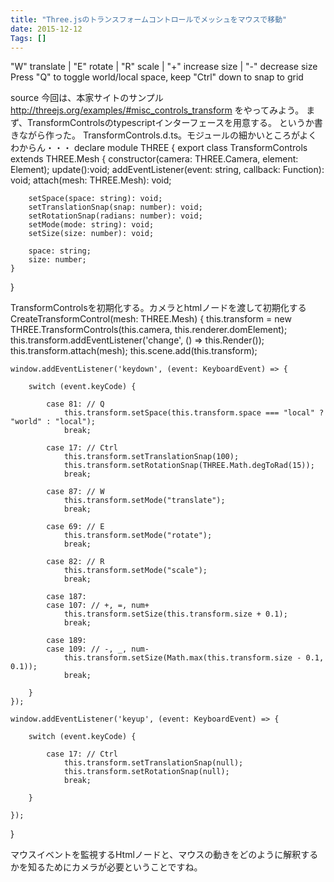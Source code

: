 ```yaml
---
title: "Three.jsのトランスフォームコントロールでメッシュをマウスで移動"
date: 2015-12-12
Tags: []
---
```



"W" translate | "E" rotate | "R" scale | "+" increase size | "-" decrease size
Press "Q" to toggle world/local space, keep "Ctrl" down to snap to grid





source
今回は、本家サイトのサンプル
http://threejs.org/examples/#misc_controls_transform
をやってみよう。
まず、TransformControlsのtypescriptインターフェースを用意する。
というか書きながら作った。
TransformControls.d.ts。モジュールの細かいところがよくわからん・・・
declare module THREE {
    export class TransformControls extends THREE.Mesh {
        constructor(camera: THREE.Camera, element: Element);
        update():void;
        addEventListener(event: string, callback: Function): void;
        attach(mesh: THREE.Mesh): void;

        setSpace(space: string): void;
        setTranslationSnap(snap: number): void;
        setRotationSnap(radians: number): void;
        setMode(mode: string): void;
        setSize(size: number): void;
        
        space: string;
        size: number;
    }
}

TransformControlsを初期化する。カメラとhtmlノードを渡して初期化する
CreateTransformControl(mesh: THREE.Mesh) {
    this.transform = new THREE.TransformControls(this.camera, this.renderer.domElement);
    this.transform.addEventListener('change', () => this.Render());
    this.transform.attach(mesh);
    this.scene.add(this.transform);

    window.addEventListener('keydown', (event: KeyboardEvent) => {

        switch (event.keyCode) {

            case 81: // Q
                this.transform.setSpace(this.transform.space === "local" ? "world" : "local");
                break;

            case 17: // Ctrl
                this.transform.setTranslationSnap(100);
                this.transform.setRotationSnap(THREE.Math.degToRad(15));
                break;

            case 87: // W
                this.transform.setMode("translate");
                break;

            case 69: // E
                this.transform.setMode("rotate");
                break;

            case 82: // R
                this.transform.setMode("scale");
                break;

            case 187:
            case 107: // +, =, num+
                this.transform.setSize(this.transform.size + 0.1);
                break;

            case 189:
            case 109: // -, _, num-
                this.transform.setSize(Math.max(this.transform.size - 0.1, 0.1));
                break;

        }
    });

    window.addEventListener('keyup', (event: KeyboardEvent) => {

        switch (event.keyCode) {

            case 17: // Ctrl
                this.transform.setTranslationSnap(null);
                this.transform.setRotationSnap(null);
                break;

        }

    });
}

マウスイベントを監視するHtmlノードと、マウスの動きをどのように解釈するかを知るためにカメラが必要ということですね。
